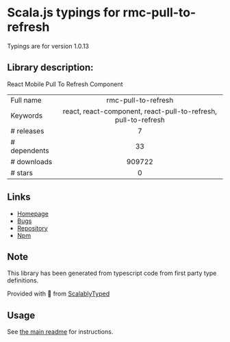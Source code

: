 
# Scala.js typings for rmc-pull-to-refresh

Typings are for version 1.0.13

## Library description:
React Mobile Pull To Refresh Component

|                    |                 |
| ------------------ | :-------------: |
| Full name          | rmc-pull-to-refresh |
| Keywords           | react, react-component, react-pull-to-refresh, pull-to-refresh |
| # releases         | 7 |
| # dependents       | 33 |
| # downloads        | 909722 |
| # stars            | 0 |

## Links
- [Homepage](https://github.com/react-component/m-pull-to-refresh)
- [Bugs](https://github.com/react-component/m-tabs/issues)
- [Repository](https://github.com/react-component/m-tabs)
- [Npm](https://www.npmjs.com/package/rmc-pull-to-refresh)
    


## Note
This library has been generated from typescript code from first party type definitions.

Provided with :purple_heart: from [ScalablyTyped](https://github.com/oyvindberg/ScalablyTyped)

## Usage
See [the main readme](../../readme.md) for instructions.


